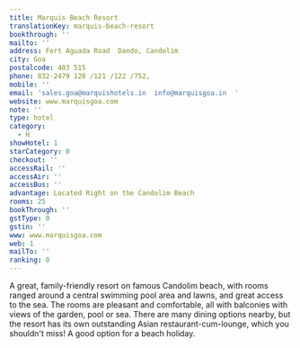 ```yaml
---
title: Marquis Beach Resort
translationKey: marquis-beach-resort
bookthrough: ''
mailto: ''
address: Fort Aguada Road  Dando, Candolim
city: Goa
postalcode: 403 515
phone: 832-2479 120 /121 /122 /752,
mobile: ''
email: 'sales.goa@marquishotels.in  info@marquisgoa.in  '
website: www.marquisgoa.com
note: ''
type: hotel
category:
  - H
showHotel: 1
starCategory: 0
checkout: ''
accessRail: ''
accessAir: ''
accessBus: ''
advantage: Located Right on the Candolim Beach
rooms: 25
bookThrough: ''
gstType: 0
gstin: ''
www: www.marquisgoa.com
web: 1
mailTo: ''
ranking: 0
---
```







A great, family-friendly resort on famous Candolim beach, with rooms ranged around a central swimming pool area and lawns, and great access to the sea. The rooms are pleasant and comfortable, all with balconies with views of the garden, pool or sea. There are many dining options nearby, but the resort has its own outstanding Asian restaurant-cum-lounge, which you shouldn't miss! A good option for a beach holiday.